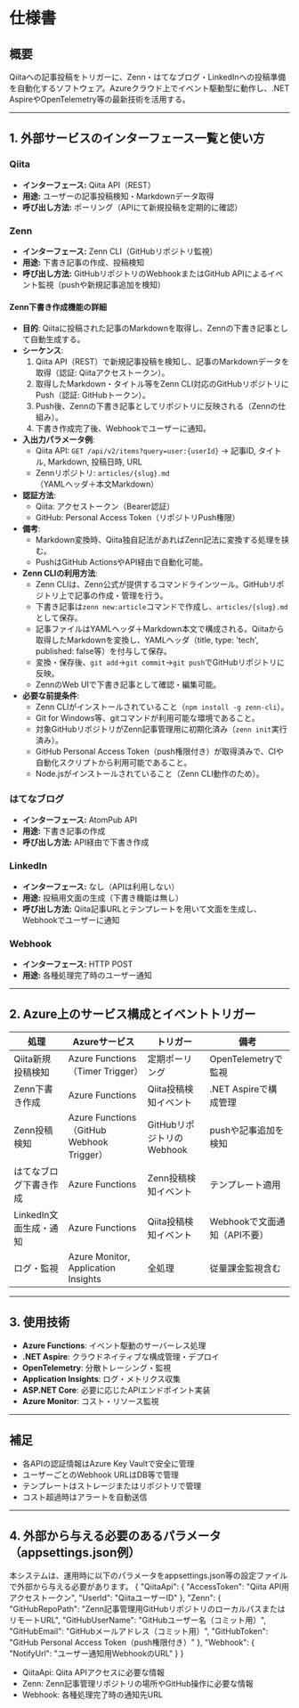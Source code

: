﻿# 仕様書

## 概要
Qiitaへの記事投稿をトリガーに、Zenn・はてなブログ・LinkedInへの投稿準備を自動化するソフトウェア。Azureクラウド上でイベント駆動型に動作し、.NET AspireやOpenTelemetry等の最新技術を活用する。

---

## 1. 外部サービスのインターフェース一覧と使い方

### Qiita
- **インターフェース:** Qiita API（REST）
- **用途:** ユーザーの記事投稿検知・Markdownデータ取得
- **呼び出し方法:** ポーリング（APIにて新規投稿を定期的に確認）

### Zenn
- **インターフェース:** Zenn CLI（GitHubリポジトリ監視）
- **用途:** 下書き記事の作成、投稿検知
- **呼び出し方法:** GitHubリポジトリのWebhookまたはGitHub APIによるイベント監視（pushや新規記事追加を検知）

#### Zenn下書き作成機能の詳細
- **目的**: Qiitaに投稿された記事のMarkdownを取得し、Zennの下書き記事として自動生成する。
- **シーケンス**:
  1. Qiita API（REST）で新規記事投稿を検知し、記事のMarkdownデータを取得（認証: Qiitaアクセストークン）。
  2. 取得したMarkdown・タイトル等をZenn CLI対応のGitHubリポジトリにPush（認証: GitHubトークン）。
  3. Push後、Zennの下書き記事としてリポジトリに反映される（Zennの仕組み）。
  4. 下書き作成完了後、Webhookでユーザーに通知。
- **入出力パラメータ例**:
  - Qiita API: `GET /api/v2/items?query=user:{userId}` → 記事ID, タイトル, Markdown, 投稿日時, URL
  - Zennリポジトリ: `articles/{slug}.md`（YAMLヘッダ＋本文Markdown）
- **認証方法**:
  - Qiita: アクセストークン（Bearer認証）
  - GitHub: Personal Access Token（リポジトリPush権限）
- **備考**:
  - Markdown変換時、Qiita独自記法があればZenn記法に変換する処理を挟む。
  - PushはGitHub ActionsやAPI経由で自動化可能。
- **Zenn CLIの利用方法**:
  - Zenn CLIは、Zenn公式が提供するコマンドラインツール。GitHubリポジトリ上で記事の作成・管理を行う。
  - 下書き記事は`zenn new:article`コマンドで作成し、`articles/{slug}.md`として保存。
  - 記事ファイルはYAMLヘッダ＋Markdown本文で構成される。Qiitaから取得したMarkdownを変換し、YAMLヘッダ（title, type: 'tech', published: false等）を付与して保存。
  - 変換・保存後、`git add`→`git commit`→`git push`でGitHubリポジトリに反映。
  - ZennのWeb UIで下書き記事として確認・編集可能。
- **必要な前提条件**:
  - Zenn CLIがインストールされていること（`npm install -g zenn-cli`）。
  - Git for Windows等、gitコマンドが利用可能な環境であること。
  - 対象GitHubリポジトリがZenn記事管理用に初期化済み（`zenn init`実行済み）。
  - GitHub Personal Access Token（push権限付き）が取得済みで、CIや自動化スクリプトから利用可能であること。
  - Node.jsがインストールされていること（Zenn CLI動作のため）。

### はてなブログ
- **インターフェース:** AtomPub API
- **用途:** 下書き記事の作成
- **呼び出し方法:** API経由で下書き作成

### LinkedIn
- **インターフェース:** なし（APIは利用しない）
- **用途:** 投稿用文面の生成（下書き機能は無し）
- **呼び出し方法:** Qiita記事URLとテンプレートを用いて文面を生成し、Webhookでユーザーに通知

### Webhook
- **インターフェース:** HTTP POST
- **用途:** 各種処理完了時のユーザー通知

---

## 2. Azure上のサービス構成とイベントトリガー

| 処理 | Azureサービス | トリガー | 備考 |
|---|---|---|---|
| Qiita新規投稿検知 | Azure Functions（Timer Trigger） | 定期ポーリング | OpenTelemetryで監視 |
| Zenn下書き作成 | Azure Functions | Qiita投稿検知イベント | .NET Aspireで構成管理 |
| Zenn投稿検知 | Azure Functions（GitHub Webhook Trigger） | GitHubリポジトリのWebhook | pushや記事追加を検知 |
| はてなブログ下書き作成 | Azure Functions | Zenn投稿検知イベント | テンプレート適用 |
| LinkedIn文面生成・通知 | Azure Functions | Qiita投稿検知イベント | Webhookで文面通知（API不要） |
| ログ・監視 | Azure Monitor, Application Insights | 全処理 | 従量課金監視含む |

---

## 3. 使用技術
- **Azure Functions**: イベント駆動のサーバーレス処理
- **.NET Aspire**: クラウドネイティブな構成管理・デプロイ
- **OpenTelemetry**: 分散トレーシング・監視
- **Application Insights**: ログ・メトリクス収集
- **ASP.NET Core**: 必要に応じたAPIエンドポイント実装
- **Azure Monitor**: コスト・リソース監視

---

## 補足
- 各APIの認証情報はAzure Key Vaultで安全に管理
- ユーザーごとのWebhook URLはDB等で管理
- テンプレートはストレージまたはリポジトリで管理
- コスト超過時はアラートを自動送信

---

## 4. 外部から与える必要のあるパラメータ（appsettings.json例）

本システムは、運用時に以下のパラメータをappsettings.json等の設定ファイルで外部から与える必要があります。
{
  "QiitaApi": {
    "AccessToken": "Qiita API用アクセストークン",
    "UserId": "QiitaユーザーID"
  },
  "Zenn": {
    "GitHubRepoPath": "Zenn記事管理用GitHubリポジトリのローカルパスまたはリモートURL",
    "GitHubUserName": "GitHubユーザー名（コミット用）",
    "GitHubEmail": "GitHubメールアドレス（コミット用）",
    "GitHubToken": "GitHub Personal Access Token（push権限付き）"
  },
  "Webhook": {
    "NotifyUrl": "ユーザー通知用WebhookのURL"
  }
}
- QiitaApi: Qiita APIアクセスに必要な情報
- Zenn: Zenn記事管理リポジトリの場所やGitHub操作に必要な情報
- Webhook: 各種処理完了時の通知先URL

